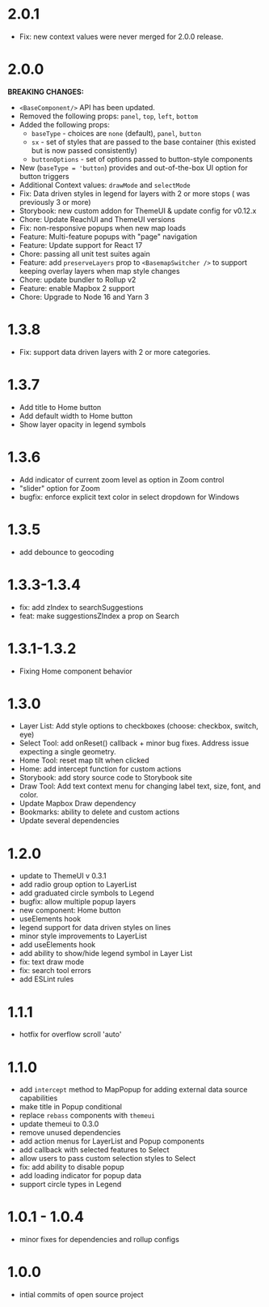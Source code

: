# 2.0.1

- Fix: new context values were never merged for 2.0.0 release.

# 2.0.0

**BREAKING CHANGES:**

- `<BaseComponent/>` API has been updated.
- Removed the following props: `panel`, `top`, `left`, `bottom`
- Added the following props:
  - `baseType` - choices are `none` (default), `panel`, `button`
  - `sx` - set of styles that are passed to the base container (this existed but is now passed consistently)
  - `buttonOptions` - set of options passed to button-style components
- New <ButtonComponent> (`baseType = 'button`) provides and out-of-the-box UI option for button triggers
- Additional Context values: `drawMode` and `selectMode`
- Fix: Data driven styles in legend for layers with 2 or more stops ( was previously 3 or more)
- Storybook: new custom addon for ThemeUI & update config for v0.12.x
- Chore: Update ReachUI and ThemeUI versions
- Fix: non-responsive popups when new map loads
- Feature: Multi-feature popups with "page" navigation
- Feature: Update support for React 17
- Chore: passing all unit test suites again
- Feature: add `preserveLayers` prop to `<BasemapSwitcher />` to support keeping overlay layers when map style changes
- Chore: update bundler to Rollup v2
- Feature: enable Mapbox 2 support
- Chore: Upgrade to Node 16 and Yarn 3

# 1.3.8

- Fix: support data driven layers with 2 or more categories.

# 1.3.7

- Add title to Home button
- Add default width to Home button
- Show layer opacity in legend symbols

# 1.3.6

- Add indicator of current zoom level as option in Zoom control
- "slider" option for Zoom
- bugfix: enforce explicit text color in select dropdown for Windows

# 1.3.5

- add debounce to geocoding

# 1.3.3-1.3.4

- fix: add zIndex to searchSuggestions
- feat: make suggestionsZIndex a prop on Search

# 1.3.1-1.3.2

- Fixing Home component behavior

# 1.3.0

- Layer List: Add style options to checkboxes (choose: checkbox, switch, eye)
- Select Tool: add onReset() callback + minor bug fixes. Address issue expecting a single geometry.
- Home Tool: reset map tilt when clicked
- Home: add intercept function for custom actions
- Storybook: add story source code to Storybook site
- Draw Tool: Add text context menu for changing label text, size, font, and color.
- Update Mapbox Draw dependency
- Bookmarks: ability to delete and custom actions
- Update several dependencies

# 1.2.0

- update to ThemeUI v 0.3.1
- add radio group option to LayerList
- add graduated circle symbols to Legend
- bugfix: allow multiple popup layers
- new component: Home button
- useElements hook
- legend support for data driven styles on lines
- minor style improvements to LayerList
- add useElements hook
- add ability to show/hide legend symbol in Layer List
- fix: text draw mode
- fix: search tool errors
- add ESLint rules

# 1.1.1

- hotfix for overflow scroll 'auto'

# 1.1.0

- add `intercept` method to MapPopup for adding external data source capabilities
- make title in Popup conditional
- replace `rebass` components with `themeui`
- update themeui to 0.3.0
- remove unused dependencies
- add action menus for LayerList and Popup components
- add callback with selected features to Select
- allow users to pass custom selection styles to Select
- fix: add ability to disable popup
- add loading indicator for popup data
- support circle types in Legend

# 1.0.1 - 1.0.4

- minor fixes for dependencies and rollup configs

# 1.0.0

- intial commits of open source project
